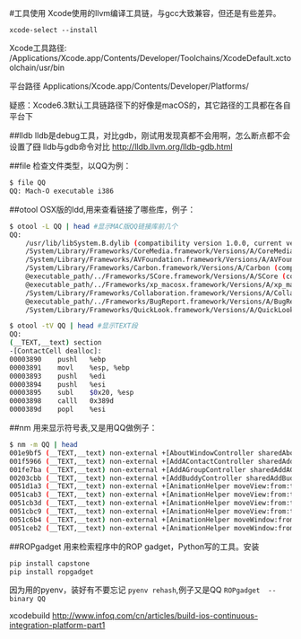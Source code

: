 #工具使用
Xcode使用的llvm编译工具链，与gcc大致兼容，但还是有些差异。

```
xcode-select --install
```

Xcode工具路径: /Applications/Xcode.app/Contents/Developer/Toolchains/XcodeDefault.xctoolchain/usr/bin

平台路径
Applications/Xcode.app/Contents/Developer/Platforms/

疑惑：Xcode6.3默认工具链路径下的好像是macOS的，其它路径的工具都在各自平台下

##lldb
lldb是debug工具，对比gdb，刚试用发现真都不会用啊，怎么断点都不会设置了~~囧~~
lldb与gdb命令对比 http://lldb.llvm.org/lldb-gdb.html

##file
检查文件类型，以QQ为例：
```sh
$ file QQ
QQ: Mach-O executable i386
```

##otool
OSX版的ldd,用来查看链接了哪些库，例子：
```sh
$ otool -L QQ | head #显示MAC版QQ链接库前几个
QQ:
	/usr/lib/libSystem.B.dylib (compatibility version 1.0.0, current version 1213.0.0)
	/System/Library/Frameworks/CoreMedia.framework/Versions/A/CoreMedia (compatibility version 1.0.0, current version 1.0.0)
	/System/Library/Frameworks/AVFoundation.framework/Versions/A/AVFoundation (compatibility version 1.0.0, current version 2.0.0)
	/System/Library/Frameworks/Carbon.framework/Versions/A/Carbon (compatibility version 2.0.0, current version 157.0.0)
	@executable_path/../Frameworks/SCore.framework/Versions/A/SCore (compatibility version 1.0.0, current version 1.0.0)
	@executable_path/../Frameworks/xp_macosx.framework/Versions/A/xp_macosx (compatibility version 1.0.0, current version 1.0.0)
	/System/Library/Frameworks/Collaboration.framework/Versions/A/Collaboration (compatibility version 1.0.0, current version 71.0.0)
	@executable_path/../Frameworks/BugReport.framework/Versions/A/BugReport (compatibility version 1.0.0, current version 1.0.0)
	/System/Library/Frameworks/QuickLook.framework/Versions/A/QuickLook (compatibility version 1.0.0, current version 675.0.0)
```

```sh
$ otool -tV QQ | head #显示TEXT段
QQ:
(__TEXT,__text) section
-[ContactCell dealloc]:
00003890	pushl	%ebp
00003891	movl	%esp, %ebp
00003893	pushl	%edi
00003894	pushl	%esi
00003895	subl	$0x20, %esp
00003898	calll	0x389d
0000389d	popl	%esi
```

##nm
用来显示符号表,又是用QQ做例子：
```sh
$ nm -m QQ | head
001e9bf5 (__TEXT,__text) non-external +[AboutWindowController sharedAboutWindowController]
001f5966 (__TEXT,__text) non-external +[AddAContactController sharedAddAContactController]
001fe7ba (__TEXT,__text) non-external +[AddAGroupController sharedAddAGroupController]
00203cbb (__TEXT,__text) non-external +[AddBuddyController sharedAddBuddyController]
0051d1a3 (__TEXT,__text) non-external +[AnimationHelper moveView:from:to:]
0051cab3 (__TEXT,__text) non-external +[AnimationHelper moveView:from:to:delegate:]
0051cb3d (__TEXT,__text) non-external +[AnimationHelper moveView:from:to:fadeIn:fadeOut:delegate:]
0051cbc9 (__TEXT,__text) non-external +[AnimationHelper moveView:from:to:fadeIn:fadeOut:progressMark:duration:curve:delegate:]
0051c6b4 (__TEXT,__text) non-external +[AnimationHelper moveWindow:from:to:delegate:]
0051ceb2 (__TEXT,__text) non-external +[AnimationHelper moveWindow:from:to:fadeIn:delegate:]
```

##ROPgadget
用来检索程序中的ROP gadget，Python写的工具。安装
```sh
pip install capstone
pip install ropgadget
```
因为用的pyenv，装好有不要忘记 `pyenv rehash`,例子又是QQ `ROPgadget  --binary QQ`

xcodebuild http://www.infoq.com/cn/articles/build-ios-continuous-integration-platform-part1
